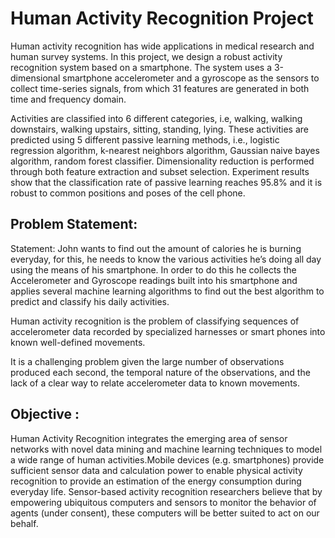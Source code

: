 # Human Activity Recognition Project
Human activity recognition has wide applications in medical research and human survey
systems. In this project, we design a robust activity recognition system based on a smartphone.
The system uses a 3-dimensional smartphone accelerometer and a gyroscope as the sensors to
collect time-series signals, from which 31 features are generated in both time and frequency
domain.

Activities are classified into 6 different categories, i.e, walking, walking downstairs,
walking upstairs, sitting, standing, lying. These activities are predicted using 5 different passive
learning methods, i.e., logistic regression algorithm, k-nearest neighbors algorithm, Gaussian
naive bayes algorithm, random forest classifier.
Dimensionality reduction is performed through both feature extraction and subset
selection. Experiment results show that the classification rate of passive learning reaches
95.8% and it is robust to common positions and poses of the cell phone.

## Problem Statement:
Statement: John wants to find out the amount of calories he is burning everyday, for this, he
needs to know the various activities he’s doing all day using the means of his smartphone. In
order to do this he collects the Accelerometer and Gyroscope readings built into his smartphone
and applies several machine learning algorithms to find out the best algorithm to predict and
classify his daily activities.
  
  Human activity recognition is the problem of classifying sequences of accelerometer data
recorded by specialized harnesses or smart phones into known well-defined movements.
  
  It is a challenging problem given the large number of observations produced each second,
the temporal nature of the observations, and the lack of a clear way to relate accelerometer data
to known movements.

## Objective :
Human Activity Recognition integrates the emerging area of sensor networks with novel
data mining and machine learning techniques to model a wide range of human activities.Mobile
devices (e.g. smartphones) provide sufficient sensor data and calculation power to enable
physical activity recognition to provide an estimation of the energy consumption during
everyday life. Sensor-based activity recognition researchers believe that by empowering
ubiquitous computers and sensors to monitor the behavior of agents (under consent), these
computers will be better suited to act on our behalf.
